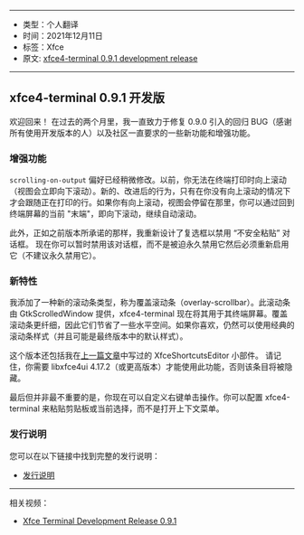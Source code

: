 ----

- 类型：个人翻译
- 时间：2021年12月11日
- 标签：Xfce
- 原文: [xfce4-terminal 0.9.1 development release](http://users.uoa.gr/~sdi1800073/sources/xfce_blog09.html)

----

## xfce4-terminal 0.9.1 开发版

欢迎回来！ 在过去的两个月里，我一直致力于修复 0.9.0 引入的回归 BUG（感谢所有使用开发版本的人）以及社区一直要求的一些新功能和增强功能。

### 增强功能

`scrolling-on-output` 偏好已经稍微修改。以前，你无法在终端打印时向上滚动（视图会立即向下滚动）。新的、改进后的行为，只有在你没有向上滚动的情况下才会跟随正在打印的行。如果你有向上滚动，视图会停留在那里，你可以通过回到终端屏幕的当前 "末端"，即向下滚动，继续自动滚动。

此外，正如之前版本所承诺的那样，我重新设计了复选框以禁用 “不安全粘贴” 对话框。 现在你可以暂时禁用该对话框，而不是被迫永久禁用它然后必须重新启用它（不建议永久禁用它）。

### 新特性

我添加了一种新的滚动条类型，称为覆盖滚动条（overlay-scrollbar）。此滚动条由 GtkScrolledWindow 提供，xfce4-terminal 现在将其用于其终端屏幕。覆盖滚动条更纤细，因此它们节省了一些水平空间。如果你喜欢，仍然可以使用经典的滚动条样式（并且可能是最终版本中的默认样式）。

这个版本还包括我在[上一篇文章](http://users.uoa.gr/~sdi1800073/sources/xfce_blog08.html)中写过的 XfceShortcutsEditor 小部件。 请记住，你需要 libxfce4ui 4.17.2（或更高版本）才能使用此功能，否则该条目将被隐藏。

最后但并非最不重要的是，你现在可以自定义右键单击操作。你可以配置 xfce4-terminal 来粘贴剪贴板或当前选择，而不是打开上下文菜单。

### 发行说明

您可以在以下链接中找到完整的发行说明：
- [发行说明](https://gitlab.xfce.org/apps/xfce4-terminal/-/blob/master/NEWS)

----

相关视频：
- [Xfce Terminal Development Release 0.9.1](https://youtu.be/xuDRw-p5bCA)